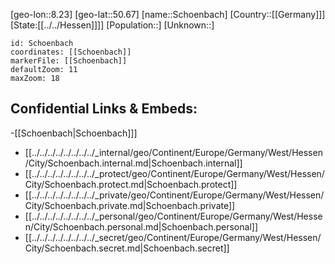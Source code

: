 ﻿---
location: [50.67,8.23]
mapzoom: [7,12] 
mapmarker: city 
type: City
tags:
- geo/City


SpocWebEntityId: 34133
isDeleted: false
confidential: public

---
[geo-lon::8.23]
[geo-lat::50.67]
[name::Schoenbach]
[Country::[[Germany]]]
[State:[[../../Hessen]]]]
[Population::]
[Unknown::]


```leaflet
id: Schoenbach
coordinates: [[Schoenbach]]
markerFile: [[Schoenbach]]
defaultZoom: 11 
maxZoom: 18
```


## Confidential Links & Embeds: 
-[[Schoenbach|Schoenbach]]] 
- [[../../../../../../../../_internal/geo/Continent/Europe/Germany/West/Hessen/City/Schoenbach.internal.md|Schoenbach.internal]] 
- [[../../../../../../../../_protect/geo/Continent/Europe/Germany/West/Hessen/City/Schoenbach.protect.md|Schoenbach.protect]] 
- [[../../../../../../../../_private/geo/Continent/Europe/Germany/West/Hessen/City/Schoenbach.private.md|Schoenbach.private]] 
- [[../../../../../../../../_personal/geo/Continent/Europe/Germany/West/Hessen/City/Schoenbach.personal.md|Schoenbach.personal]] 
- [[../../../../../../../../_secret/geo/Continent/Europe/Germany/West/Hessen/City/Schoenbach.secret.md|Schoenbach.secret]] 
